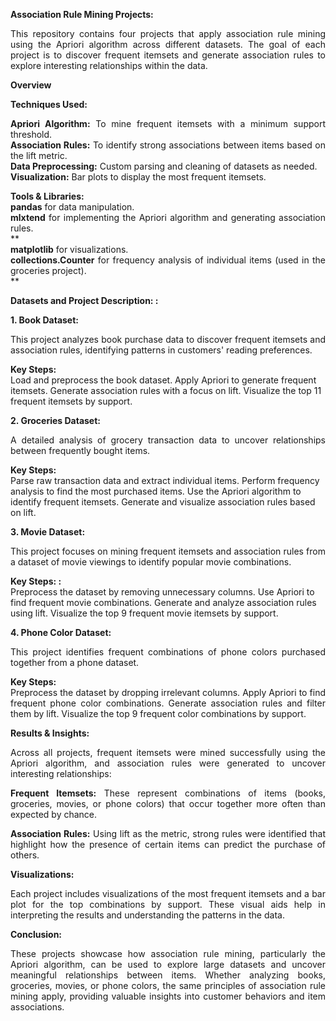 **Association Rule Mining Projects:**
<div align = "justify">This repository contains four projects that apply association rule mining using the Apriori algorithm across different datasets. The goal of each project is to discover frequent itemsets and generate association rules to explore interesting relationships within the data. </div>

**<div align = "justify"> Overview</div>**

**<div align = "justify"> Techniques Used:</div>**

**<div align = "justify">Apriori Algorithm:** To mine frequent itemsets with a minimum support threshold. </div>
**<div align = "justify">Association Rules:** To identify strong associations between items based on the lift metric. </div>
**<div align = "justify">Data Preprocessing:** Custom parsing and cleaning of datasets as needed. </div>
**<div align = "justify">Visualization:** Bar plots to display the most frequent itemsets. </div>

**<div align = "justify">Tools & Libraries: </div>**
**<div align = "justify">pandas** for data manipulation. </div>
**<div align = "justify">mlxtend** for implementing the Apriori algorithm and generating association rules. </div>**
**<div align = "justify">matplotlib** for visualizations. </div>
**<div align = "justify">collections.Counter** for frequency analysis of individual items (used in the groceries project). </div>**

**<div align = "justify"> Datasets and Project Description: :</div>**

**<div align = "justify"> 1. Book Dataset:</div>**
<div align = "justify">This project analyzes book purchase data to discover frequent itemsets and association rules, identifying patterns in customers' reading preferences. </div>

**<div align = "justify"> Key Steps:</div>**
Load and preprocess the book dataset.
Apply Apriori to generate frequent itemsets.
Generate association rules with a focus on lift.
Visualize the top 11 frequent itemsets by support.

**<div align = "justify"> 2. Groceries Dataset:</div>**
<div align = "justify">A detailed analysis of grocery transaction data to uncover relationships between frequently bought items. </div>

**<div align = "justify"> Key Steps:</div>**
Parse raw transaction data and extract individual items.
Perform frequency analysis to find the most purchased items.
Use the Apriori algorithm to identify frequent itemsets.
Generate and visualize association rules based on lift.

**<div align = "justify"> 3. Movie Dataset:</div>**
<div align = "justify">This project focuses on mining frequent itemsets and association rules from a dataset of movie viewings to identify popular movie combinations. </div>

**<div align = "justify"> Key Steps: :</div>**
Preprocess the dataset by removing unnecessary columns.
Use Apriori to find frequent movie combinations.
Generate and analyze association rules using lift.
Visualize the top 9 frequent movie itemsets by support.

**<div align = "justify"> 4. Phone Color Dataset:</div>**
<div align = "justify">This project identifies frequent combinations of phone colors purchased together from a phone dataset.

**<div align = "justify"> Key Steps:</div>**
Preprocess the dataset by dropping irrelevant columns.
Apply Apriori to find frequent phone color combinations.
Generate association rules and filter them by lift.
Visualize the top 9 frequent color combinations by support.

**<div align = "justify"> Results & Insights: </div>**
<div align = "justify">Across all projects, frequent itemsets were mined successfully using the Apriori algorithm, and association rules were generated to uncover interesting relationships: </div>

**<div align = "justify">Frequent Itemsets:** These represent combinations of items (books, groceries, movies, or phone colors) that occur together more often than expected by chance. <div align = "justify">

**<div align = "justify">Association Rules:** Using lift as the metric, strong rules were identified that highlight how the presence of certain items can predict the purchase of others. </div>

**Visualizations:**
<div align = "justify">Each project includes visualizations of the most frequent itemsets and a bar plot for the top combinations by support. These visual aids help in interpreting the results and understanding the patterns in the data. </div>

**<div align = "justify">Conclusion: </div>**
<div align = "justify">These projects showcase how association rule mining, particularly the Apriori algorithm, can be used to explore large datasets and uncover meaningful relationships between items. Whether analyzing books, groceries, movies, or phone colors, the same principles of association rule mining apply, providing valuable insights into customer behaviors and item associations. </div>
